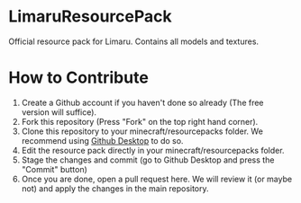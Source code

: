 # LimaruResourcePack
Official resource pack for Limaru. Contains all models and textures.

# How to Contribute
1. Create a Github account if you haven't done so already (The free version will suffice).
2. Fork this repository (Press "Fork" on the top right hand corner).
3. Clone this repository to your minecraft/resourcepacks folder. We recommend using [Github Desktop](https://desktop.github.com/) to do so.
4. Edit the resource pack directly in your minecraft/resourcepacks folder.
5. Stage the changes and commit (go to Github Desktop and press the "Commit" button)
6. Once you are done, open a pull request here. We will review it (or maybe not) and apply the changes in the main repository.
